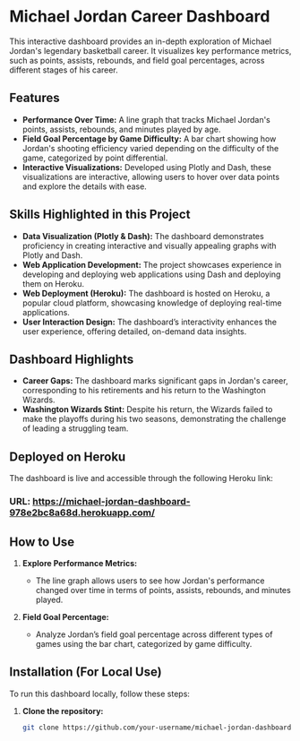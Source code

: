 # Michael Jordan Career Dashboard

This interactive dashboard provides an in-depth exploration of Michael Jordan's legendary basketball career. It visualizes key performance metrics, such as points, assists, rebounds, and field goal percentages, across different stages of his career.

## Features

- **Performance Over Time:** A line graph that tracks Michael Jordan's points, assists, rebounds, and minutes played by age.
- **Field Goal Percentage by Game Difficulty:** A bar chart showing how Jordan's shooting efficiency varied depending on the difficulty of the game, categorized by point differential.
- **Interactive Visualizations:** Developed using Plotly and Dash, these visualizations are interactive, allowing users to hover over data points and explore the details with ease.

## Skills Highlighted in this Project

- **Data Visualization (Plotly & Dash):** The dashboard demonstrates proficiency in creating interactive and visually appealing graphs with Plotly and Dash.
- **Web Application Development:** The project showcases experience in developing and deploying web applications using Dash and deploying them on Heroku.
- **Web Deployment (Heroku):** The dashboard is hosted on Heroku, a popular cloud platform, showcasing knowledge of deploying real-time applications.
- **User Interaction Design:** The dashboard’s interactivity enhances the user experience, offering detailed, on-demand data insights.

## Dashboard Highlights

- **Career Gaps:** The dashboard marks significant gaps in Jordan's career, corresponding to his retirements and his return to the Washington Wizards.
- **Washington Wizards Stint:** Despite his return, the Wizards failed to make the playoffs during his two seasons, demonstrating the challenge of leading a struggling team.

## Deployed on Heroku

The dashboard is live and accessible through the following Heroku link:

### URL: https://michael-jordan-dashboard-978e2bc8a68d.herokuapp.com/

## How to Use

1. **Explore Performance Metrics:**
   - The line graph allows users to see how Jordan's performance changed over time in terms of points, assists, rebounds, and minutes played.
   
2. **Field Goal Percentage:**
   - Analyze Jordan’s field goal percentage across different types of games using the bar chart, categorized by game difficulty.

## Installation (For Local Use)

To run this dashboard locally, follow these steps:

1. **Clone the repository:**
   ```bash
   git clone https://github.com/your-username/michael-jordan-dashboard.git
